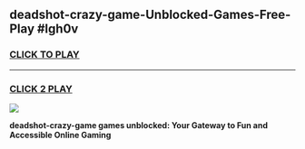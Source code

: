 
## deadshot-crazy-game-Unblocked-Games-Free-Play #lgh0v
<h3>
<a href="https://us.freeplayer.one?title=deadshot-crazy-game&ref=9M">CLICK TO PLAY</a></h3>
<hr>

<h3>
<a href="https://us.freeplayer.one?title=deadshot-crazy-game&ref=9M">CLICK 2 PLAY</a>
  
</h3>

<a href="https://us.freeplayer.one?title=deadshot-crazy-game&ref=9M"><img src="https://clearcache.store/games.png"></a>


**deadshot-crazy-game games unblocked: Your Gateway to Fun and Accessible Online Gaming**
